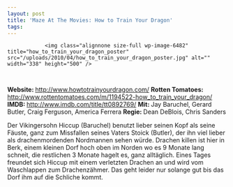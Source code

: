 ```yaml
---
layout: post
title: 'Maze At The Movies: How to Train Your Dragon'
tags:
---
```



                <img class="alignnone size-full wp-image-6482" title="how_to_train_your_dragon_poster" src="/uploads/2010/04/how_to_train_your_dragon_poster.jpg" alt="" width="338" height="500" />
<img class="alignnone size-full wp-image-5898" title="movie_review_5stars" src="/uploads/2010/02/movie_review_5stars.png" alt="" width="75" height="15" />
<p><strong> Website: </strong><a href="http://www.howtotrainyourdragon.com/"><a href="http://www.howtotrainyourdragon.com/">http://www.howtotrainyourdragon.com/</a></a>
<strong>Rotten Tomatoes: </strong><a href="http://www.rottentomatoes.com/m/1194522-how_to_train_your_dragon/"><a href="http://www.rottentomatoes.com/m/1194522-how_to_train_your_dragon/">http://www.rottentomatoes.com/m/1194522-how_to_train_your_dragon/</a></a>
<strong>IMDB: </strong><a href="http://www.imdb.com/title/tt0892769/"><a href="http://www.imdb.com/title/tt0892769/">http://www.imdb.com/title/tt0892769/</a></a>
<strong>Mit: </strong>Jay Baruchel, Gerard Butler, Craig Ferguson, America Ferrera
<strong>Regie: </strong>Dean DeBlois, Chris Sanders</p>
<p>Der Vikingersohn Hiccup (Baruchel) benutzt lieber seinen Kopf als seine Fäuste, ganz zum Missfallen seines Vaters Stoick (Butler), der ihn viel lieber als drachenmordenden Nordmannen sehen würde. Drachen killen ist hier in Berk, einem kleinen Dorf hoch oben im Norden wo es 9 Monate lang schneit, die restlichen 3 Monate hagelt es, ganz alltäglich. Eines Tages freundet sich Hiccup mit einem verletzten Drachen an und wird vom Waschlappen zum Drachenzähmer. Das geht leider nur solange gut bis das Dorf ihm auf die Schliche kommt.</p>
